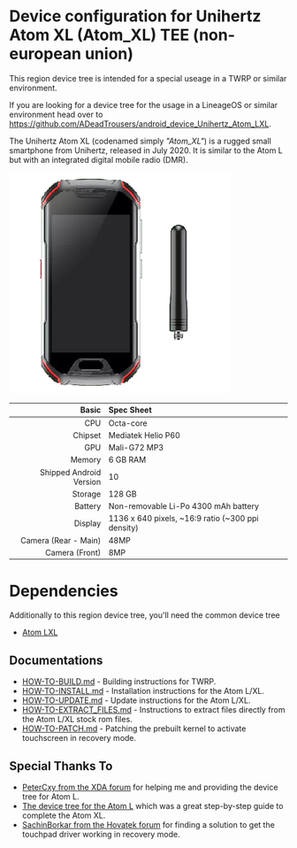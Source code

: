 Device configuration for Unihertz Atom XL (Atom_XL) TEE (non-european union)
=================================================
This region device tree is intended for a special useage in a TWRP or similar environment.

If you are looking for a device tree for the usage in a LineageOS or similar environment head over to https://github.com/ADeadTrousers/android_device_Unihertz_Atom_LXL.

The Unihertz Atom XL (codenamed simply _"Atom_XL"_) is a rugged small smartphone from Unihertz, released in July 2020. It is similar to the Atom L but with an integrated digital mobile radio (DMR).

![](docs/images/atom_xl.png)

| Basic                   | Spec Sheet                                                                                                                     |
| -----------------------:|:------------------------------------------------------------------------------------------------------------------------------ |
| CPU                     | Octa-core                                                                                                                      |
| Chipset                 | Mediatek Helio P60                                                                                                             |
| GPU                     | Mali-G72 MP3                                                                                                                   |
| Memory                  | 6 GB RAM                                                                                                                       |
| Shipped Android Version | 10                                                                                                                             |
| Storage                 | 128 GB                                                                                                                         |
| Battery                 | Non-removable Li-Po 4300 mAh battery                                                                                           |
| Display                 | 1136 x 640 pixels, ~16:9 ratio (~300 ppi density)                                                                              |
| Camera (Rear - Main)    | 48MP                                                                                                                           |
| Camera (Front)          | 8MP                                                                                                                            |

# Dependencies

Additionally to this region device tree, you'll need the common device tree

- [Atom LXL](https://github.com/ADeadTrousers/twrp_device_Unihertz_Atom_LXL)

## Documentations

- [HOW-TO-BUILD.md](https://github.com/ADeadTrousers/twrp_device_Unihertz_Atom_LXL/blob/twrp-11.0/docs/HOW-TO-BUILD.md) - Building instructions for TWRP.
- [HOW-TO-INSTALL.md](https://github.com/ADeadTrousers/twrp_device_Unihertz_Atom_LXL/blob/twrp-11.0/docs/HOW-TO-INSTALL.md) - Installation instructions for the Atom L/XL.
- [HOW-TO-UPDATE.md](https://github.com/ADeadTrousers/twrp_device_Unihertz_Atom_LXL/blob/twrp-11.0/docs/HOW-TO-UPDATE.md) - Update instructions for the Atom L/XL.
- [HOW-TO-EXTRACT_FILES.md](https://github.com/ADeadTrousers/twrp_device_Unihertz_Atom_LXL/blob/twrp-11.0/docs/HOW-TO-EXTRACT_FILES.md) - Instructions to extract files directly from the Atom L/XL stock rom files.
- [HOW-TO-PATCH.md](https://github.com/ADeadTrousers/twrp_device_Unihertz_Atom_LXL/blob/twrp-11.0/docs/HOW-TO-PATCH.md) - Patching the prebuilt kernel to activate touchscreen in recovery mode.

## Special Thanks To

- [PeterCxy from the XDA forum](https://forum.xda-developers.com/member.php?u=5351691) for helping me and providing the device tree for Atom L.
- [The device tree for the Atom L](https://cgit.typeblog.net/android/device/unihertz/Atom_L/) which was a great step-by-step guide to complete the Atom XL.
- [SachinBorkar from the Hovatek forum](https://forum.hovatek.com/thread-27132.html) for finding a solution to get the touchpad driver working in recovery mode.
